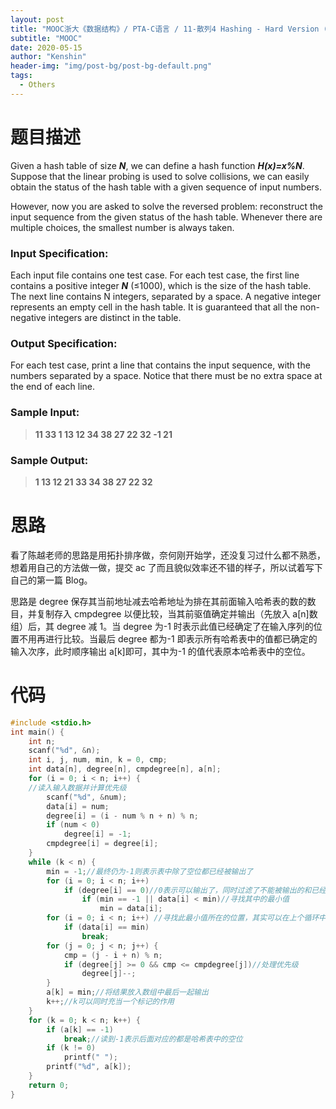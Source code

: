 ```yaml
---
layout: post
title: "MOOC浙大《数据结构》/ PTA-C语言 / 11-散列4 Hashing - Hard Version (30分)"
subtitle: "MOOC"
date: 2020-05-15
author: "Kenshin"
header-img: "img/post-bg/post-bg-default.png"
tags:
  - Others
---
```


# 题目描述

Given a hash table of size **_N_**, we can define a hash function **_H(x)=x%N_**. Suppose that the linear probing is used to solve collisions, we can easily obtain the status of the hash table with a given sequence of input numbers.

However, now you are asked to solve the reversed problem: reconstruct the input sequence from the given status of the hash table. Whenever there are multiple choices, the smallest number is always taken.

### Input Specification:

Each input file contains one test case. For each test case, the first line contains a positive integer **_N_** (≤1000), which is the size of the hash table. The next line contains N integers, separated by a space. A negative integer represents an empty cell in the hash table. It is guaranteed that all the non-negative integers are distinct in the table.

### Output Specification:

For each test case, print a line that contains the input sequence, with the numbers separated by a space. Notice that there must be no extra space at the end of each line.

### Sample Input:

> **11
> 33 1 13 12 34 38 27 22 32 -1 21**

### Sample Output:

> **1 13 12 21 33 34 38 27 22 32**

# 思路

看了陈越老师的思路是用拓扑排序做，奈何刚开始学，还没复习过什么都不熟悉，想着用自己的方法做一做，提交 ac 了而且貌似效率还不错的样子，所以试着写下自己的第一篇 Blog。

思路是 degree 保存其当前地址减去哈希地址为排在其前面输入哈希表的数的数目，并复制存入 cmpdegree 以便比较，当其前驱值确定并输出（先放入 a[n]数组）后，其 degree 减 1。当 degree 为-1 时表示此值已经确定了在输入序列的位置不用再进行比较。当最后 degree 都为-1 即表示所有哈希表中的值都已确定的输入次序，此时顺序输出 a[k]即可，其中为-1 的值代表原本哈希表中的空位。

# 代码

```c
#include <stdio.h>
int main() {
    int n;
    scanf("%d", &n);
    int i, j, num, min, k = 0, cmp;
    int data[n], degree[n], cmpdegree[n], a[n];
    for (i = 0; i < n; i++) {
    //读入输入数据并计算优先级
        scanf("%d", &num);
        data[i] = num;
        degree[i] = (i - num % n + n) % n;
        if (num < 0)
            degree[i] = -1;
        cmpdegree[i] = degree[i];
    }
    while (k < n) {
        min = -1;//最终仍为-1则表示表中除了空位都已经被输出了
        for (i = 0; i < n; i++)
            if (degree[i] == 0)//0表示可以输出了，同时过滤了不能被输出的和已经输出过的数据
                if (min == -1 || data[i] < min)//寻找其中的最小值
                    min = data[i];
        for (i = 0; i < n; i++) //寻找此最小值所在的位置，其实可以在上个循环中新声明一个变量记录i
            if (data[i] == min)
                break;
        for (j = 0; j < n; j++) {
            cmp = (j - i + n) % n;
            if (degree[j] >= 0 && cmp <= cmpdegree[j])//处理优先级
                degree[j]--;
        }
        a[k] = min;//将结果放入数组中最后一起输出
        k++;//k可以同时充当一个标记的作用
    }
    for (k = 0; k < n; k++) {
        if (a[k] == -1)
            break;//读到-1表示后面对应的都是哈希表中的空位
        if (k != 0)
            printf(" ");
        printf("%d", a[k]);
    }
    return 0;
}
```

